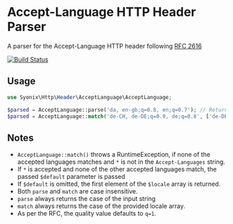 # Accept-Language HTTP Header Parser
A parser for the Accept-Language HTTP header following [RFC 2616](https://tools.ietf.org/html/rfc2616#section-14.4)

[![Build Status](https://travis-ci.org/Syonix/http-header-accept-language.svg?branch=master)](https://travis-ci.org/Syonix/http-header-accept-language)

## Usage
```php
use Syonix\Http\Header\AcceptLanguage\AcceptLanguage;

$parsed = AcceptLanguage::parse('da, en-gb;q=0.8, en;q=0.7'); // Returns Array ordered by quality (q)
$parsed = AcceptLanguage::match('de-CH, de-DE;q=0.9, de;q=0.8', ['de-DE', 'de']); // Returns 'de-DE'
```

## Notes
* `AcceptLanguage::match()` throws a RuntimeException, if none of the accepted languages matches and `*` is not in the `Accept-Languages` string.
* If `*` is accepted and none of the other accepted languages match, the passed `$default` parameter is passed
* If `$default` is omitted, the first element of the `$locale` array is returned.
* Both `parse` and `match` are case insensitive. 
* `parse` always returns the case of the input string
* `match` always returns the case of the provided locale array. 
* As per the RFC, the quality value defaults to `q=1`.
